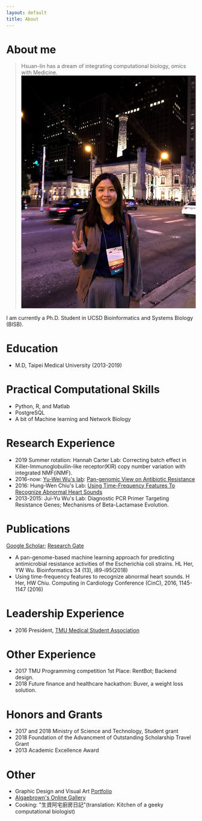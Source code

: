 ```yaml
---
layout: default
title: About
---
```

# About me

> Hsuan-lin has a dream of integrating computational biology, omics with Medicine.
![My photo](/assets/img/her.jpg)

I am currently a Ph.D. Student in UCSD Bioinformatics and Systems Biology (BISB). 


# Education
- M.D, Taipei Medical University (2013-2019)

# Practical Computational Skills
- Python, R, and Matlab
- PostgreSQL
- A bit of Machine learning and Network Biology

# Research Experience
- 2019 Summer rotation: Hannah Carter Lab: Correcting batch effect in Killer-Immunoglobuilin-like receptor(KIR) copy number variation with integrated NMF(iNMF).
- 2016-now: [Yu-Wei Wu's lab](https://sites.google.com/site/yuwwubioinfo/): [Pan-genomic View on Antibiotic Resistance](https://algaebrown.github.io/research/)
- 2016: Hung-Wen Chiu's Lab: [Using Time-Frequency Features To Recognize Abnormal Heart Sounds](https://drive.google.com/file/d/17egLoQtNStUosdwfVd20eHIGdKoU8iW6/view)
- 2013-2015: Jui-Yu Wu's Lab: Diagnostic PCR Primer Targeting Resistance Genes; Mechanisms of Beta-Lactamase Evolution.

# Publications
[Google Scholar](https://scholar.google.com/citations?user=EQIcQpoAAAAJ&hl=enE); [Research Gate](https://www.researchgate.net/profile/Hsuan_Lin_Her)
- A pan-genome-based machine learning approach for predicting antimicrobial resistance activities of the Escherichia coli strains. HL Her, YW Wu. Bioinformatics 34 (13), i89-i95(2018)
- Using time-frequency features to recognize abnormal heart sounds. H Her, HW Chiu. Computing in Cardiology Conference (CinC), 2016, 1145-1147 (2016)

# Leadership Experience
- 2016 President, [TMU Medical Student Association](https://www.facebook.com/TMUMEDSA/)

# Other Experience
- 2017 TMU Programming competition 1st Place: RentBot; Backend design.
- 2018 Future finance and healthcare hackathon: Buver, a weight loss solution.

# Honors and Grants
- 2017 and 2018  Ministry of Science and Technology, Student grant
- 2018 Foundation of the Advancment of Outstanding Scholarship Travel Grant
- 2013 Academic Excellence Award

# Other
- Graphic Design and Visual Art [Portfolio](https://docs.google.com/presentation/d/12F5BlatxtLVkYQ48Kqy66fKiQwjRxkV47duFvHTSVqQ/edit?usp=sharing)
- [Algaebrown's Online Gallery](https://www.facebook.com/pg/AlgaeBrown)
- Cooking: "生資阿宅廚房日記"(translation: Kitchen of a geeky computational biologist)
 
